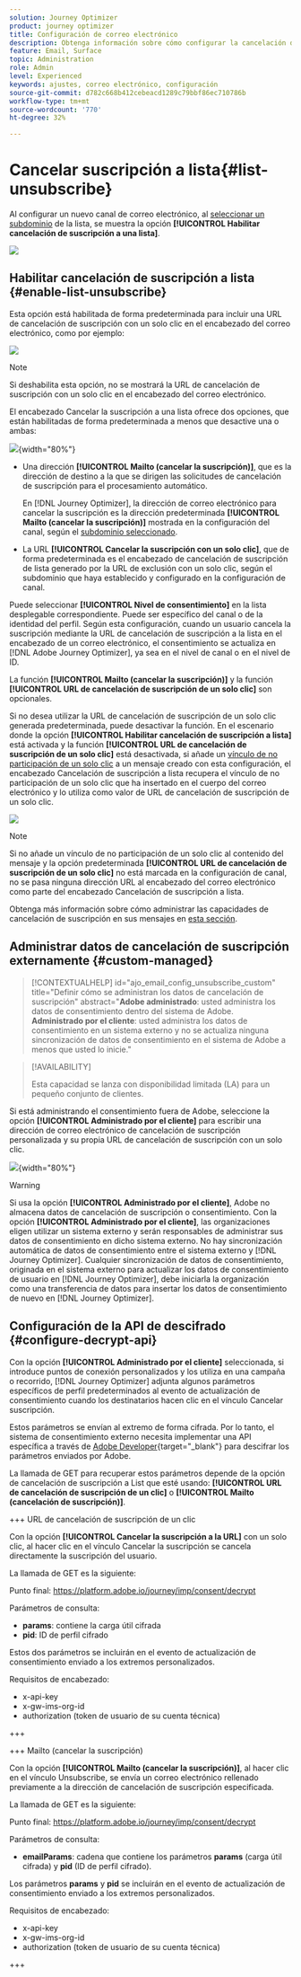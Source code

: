 ```yaml
---
solution: Journey Optimizer
product: journey optimizer
title: Configuración de correo electrónico
description: Obtenga información sobre cómo configurar la cancelación de suscripción a una lista en el nivel de configuración de canal
feature: Email, Surface
topic: Administration
role: Admin
level: Experienced
keywords: ajustes, correo electrónico, configuración
source-git-commit: d782c668b412cebeacd1289c79bbf86ec710786b
workflow-type: tm+mt
source-wordcount: '770'
ht-degree: 32%

---
```


# Cancelar suscripción a lista{#list-unsubscribe}

<!--Do not modify - Legal Review Done -->

Al configurar un nuevo canal de correo electrónico, al [seleccionar un subdominio](email-settings.md#subdomains-and-ip-pools) de la lista, se muestra la opción **[!UICONTROL Habilitar cancelación de suscripción a una lista]**.

![](assets/preset-list-unsubscribe.png)

## Habilitar cancelación de suscripción a lista {#enable-list-unsubscribe}

Esta opción está habilitada de forma predeterminada para incluir una URL de cancelación de suscripción con un solo clic en el encabezado del correo electrónico, como por ejemplo:

![](assets/preset-list-unsubscribe-header.png)

>[!NOTE]
>
>Si deshabilita esta opción, no se mostrará la URL de cancelación de suscripción con un solo clic en el encabezado del correo electrónico.

El encabezado Cancelar la suscripción a una lista ofrece dos opciones, que están habilitadas de forma predeterminada a menos que desactive una o ambas:

![](assets/surface-list-unsubscribe.png){width="80%"}

* Una dirección **[!UICONTROL Mailto (cancelar la suscripción)]**, que es la dirección de destino a la que se dirigen las solicitudes de cancelación de suscripción para el procesamiento automático.

  En [!DNL Journey Optimizer], la dirección de correo electrónico para cancelar la suscripción es la dirección predeterminada **[!UICONTROL Mailto (cancelar la suscripción)]** mostrada en la configuración del canal, según el [subdominio seleccionado](#subdomains-and-ip-pools). <!--With this method, clicking the Unsubscribe link sends a pre-filled email to the unsubscribe address specified in the email header.-->

* La URL **[!UICONTROL Cancelar la suscripción con un solo clic]**, que de forma predeterminada es el encabezado de cancelación de suscripción de lista generado por la URL de exclusión con un solo clic, según el subdominio que haya establecido y configurado en la configuración de canal. <!--With this method, clicking the Unsubscribe link directly unsubscribes the user, requiring only a single action to unsubscribe.-->

Puede seleccionar **[!UICONTROL Nivel de consentimiento]** en la lista desplegable correspondiente. Puede ser específico del canal o de la identidad del perfil. Según esta configuración, cuando un usuario cancela la suscripción mediante la URL de cancelación de suscripción a la lista en el encabezado de un correo electrónico, el consentimiento se actualiza en [!DNL Adobe Journey Optimizer], ya sea en el nivel de canal o en el nivel de ID.

La función **[!UICONTROL Mailto (cancelar la suscripción)]** y la función **[!UICONTROL URL de cancelación de suscripción de un solo clic]** son opcionales.

Si no desea utilizar la URL de cancelación de suscripción de un solo clic generada predeterminada, puede desactivar la función. En el escenario donde la opción **[!UICONTROL Habilitar cancelación de suscripción a lista]** está activada y la función **[!UICONTROL URL de cancelación de suscripción de un solo clic]** está desactivada, si añade un [vínculo de no participación de un solo clic](../email/email-opt-out.md#one-click-opt-out) a un mensaje creado con esta configuración, el encabezado Cancelación de suscripción a lista recupera el vínculo de no participación de un solo clic que ha insertado en el cuerpo del correo electrónico y lo utiliza como valor de URL de cancelación de suscripción de un solo clic.

![](assets/preset-list-unsubscribe-opt-out-url.png)

>[!NOTE]
>
>Si no añade un vínculo de no participación de un solo clic al contenido del mensaje y la opción predeterminada **[!UICONTROL URL de cancelación de suscripción de un solo clic]** no está marcada en la configuración de canal, no se pasa ninguna dirección URL al encabezado del correo electrónico como parte del encabezado Cancelación de suscripción a lista.

Obtenga más información sobre cómo administrar las capacidades de cancelación de suscripción en sus mensajes en [esta sección](../email/email-opt-out.md#unsubscribe-header).

## Administrar datos de cancelación de suscripción externamente {#custom-managed}

>[!CONTEXTUALHELP]
>id="ajo_email_config_unsubscribe_custom"
>title="Definir cómo se administran los datos de cancelación de suscripción"
>abstract="**Adobe administrado**: usted administra los datos de consentimiento dentro del sistema de Adobe.<br>**Administrado por el cliente**: usted administra los datos de consentimiento en un sistema externo y no se actualiza ninguna sincronización de datos de consentimiento en el sistema de Adobe a menos que usted lo inicie."

>[!AVAILABILITY]
>
>Esta capacidad se lanza con disponibilidad limitada (LA) para un pequeño conjunto de clientes.

Si está administrando el consentimiento fuera de Adobe, seleccione la opción **[!UICONTROL Administrado por el cliente]** para escribir una dirección de correo electrónico de cancelación de suscripción personalizada y su propia URL de cancelación de suscripción con un solo clic.

![](assets/surface-list-unsubscribe-custom.png){width="80%"}

>[!WARNING]
>
>Si usa la opción **[!UICONTROL Administrado por el cliente]**, Adobe no almacena datos de cancelación de suscripción o consentimiento. Con la opción **[!UICONTROL Administrado por el cliente]**, las organizaciones eligen utilizar un sistema externo y serán responsables de administrar sus datos de consentimiento en dicho sistema externo. No hay sincronización automática de datos de consentimiento entre el sistema externo y [!DNL Journey Optimizer]. Cualquier sincronización de datos de consentimiento, originada en el sistema externo para actualizar los datos de consentimiento de usuario en [!DNL Journey Optimizer], debe iniciarla la organización como una transferencia de datos para insertar los datos de consentimiento de nuevo en [!DNL Journey Optimizer].

## Configuración de la API de descifrado {#configure-decrypt-api}

Con la opción **[!UICONTROL Administrado por el cliente]** seleccionada, si introduce puntos de conexión personalizados y los utiliza en una campaña o recorrido, [!DNL Journey Optimizer] adjunta algunos parámetros específicos de perfil predeterminados al evento de actualización de consentimiento <!--sent to the custom endpoint -->cuando los destinatarios hacen clic en el vínculo Cancelar suscripción.

Estos parámetros se envían al extremo de forma cifrada. Por lo tanto, el sistema de consentimiento externo necesita implementar una API específica a través de [Adobe Developer](https://developer.adobe.com){target="_blank"} para descifrar los parámetros enviados por Adobe.

La llamada de GET para recuperar estos parámetros depende de la opción de cancelación de suscripción a List que esté usando: **[!UICONTROL URL de cancelación de suscripción de un clic]** o **[!UICONTROL Mailto (cancelación de suscripción)]**.

<!--To configure the API to send back the information to [!DNL Adobe Journey Optimizer] when a recipient has unsubscribed using the List unsubscribe option with custom endpoints, follow the steps below.-->

+++ URL de cancelación de suscripción de un clic

Con la opción **[!UICONTROL Cancelar la suscripción a la URL]** con un solo clic, al hacer clic en el vínculo Cancelar la suscripción se cancela directamente la suscripción del usuario.

La llamada de GET es la siguiente:

Punto final: https://platform.adobe.io/journey/imp/consent/decrypt

Parámetros de consulta:

* **params**: contiene la carga útil cifrada
* **pid**: ID de perfil cifrado

Estos dos parámetros se incluirán en el evento de actualización de consentimiento enviado a los extremos personalizados.

Requisitos de encabezado:

* x-api-key
* x-gw-ims-org-id
* authorization (token de usuario de su cuenta técnica)

+++

+++ Mailto (cancelar la suscripción)

Con la opción **[!UICONTROL Mailto (cancelar la suscripción)]**, al hacer clic en el vínculo Unsubscribe, se envía un correo electrónico rellenado previamente a la dirección de cancelación de suscripción especificada.

La llamada de GET es la siguiente:

Punto final: https://platform.adobe.io/journey/imp/consent/decrypt

Parámetros de consulta:

* **emailParams**: cadena que contiene los parámetros **params** (carga útil cifrada) y **pid** (ID de perfil cifrado).

Los parámetros **params** y **pid** se incluirán en el evento de actualización de consentimiento enviado a los extremos personalizados.

Requisitos de encabezado:

* x-api-key
* x-gw-ims-org-id
* authorization (token de usuario de su cuenta técnica)

+++
